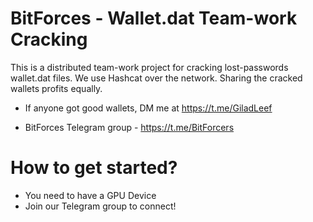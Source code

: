 # BitForces - Wallet.dat Team-work Cracking
This is a distributed team-work project for cracking lost-passwords wallet.dat files.
We use Hashcat over the network. Sharing the cracked wallets profits equally.

* If anyone got good wallets, DM me at https://t.me/GiladLeef

* BitForces Telegram group - https://t.me/BitForcers

# How to get started?
* You need to have a GPU Device
* Join our Telegram group to connect!
